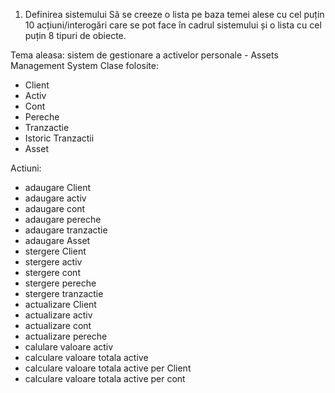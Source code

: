 1) Definirea sistemului 
Să se creeze o lista pe baza temei alese cu cel puțin 10 acțiuni/interogări care se pot face în cadrul 
sistemului și o lista cu cel puțin 8 tipuri de obiecte.

Tema aleasa: sistem de gestionare a activelor personale - Assets Management System
Clase folosite:
- Client
- Activ
- Cont
- Pereche
- Tranzactie
- Istoric Tranzactii
- Asset

Actiuni:
- adaugare Client
- adaugare activ
- adaugare cont
- adaugare pereche
- adaugare tranzactie
- adaugare Asset
- stergere Client
- stergere activ
- stergere cont
- stergere pereche
- stergere tranzactie
- actualizare Client
- actualizare activ
- actualizare cont
- actualizare pereche
- calulare valoare activ
- calculare valoare totala active
- calculare valoare totala active per Client
- calculare valoare totala active per cont

